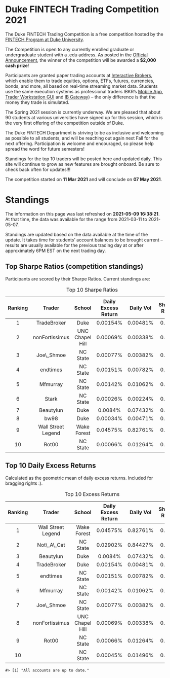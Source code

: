 
<!-- README.md is generated from README.Rmd. Please edit that file -->

# Duke FINTECH Trading Competition 2021

The Duke FINTECH Trading Competition is a free competition hosted by the
[FINTECH Program at Duke University](https://fintech.meng.duke.edu/).

The Competition is open to any currently enrolled graduate or
undergraduate student with a .edu address. As posted in the [Official
Announcement](https://fintech.meng.duke.edu/news/duke-fintech-program-announces-trading-competition),
the winner of the competition will be awarded a **$2,000 cash prize**!

Participants are granted paper trading accounts at [Interactive
Brokers](https://www.interactivebrokers.com/en/index.php?f=1338&gclid=CjwKCAjw6fCCBhBNEiwAem5SO84OkMDwq8mlx6lCjOmAmCNDUaLbhxtQuFSUlozy6iLEZtmsve2w-hoCQ9sQAvD_BwE),
which enable them to trade equities, options, ETFs, futures, currencies,
bonds, and more, all based on real-time streaming market data. Students
use the same execution systems as professional traders IBKR’s [Mobile
App](https://www.interactivebrokers.com/en/index.php?f=1300), [Trader
Workstation
GUI](https://www.interactivebrokers.com/en/index.php?f=16040) and [IB
Gateway](https://www.interactivebrokers.com/en/index.php?f=16457)) – the
only difference is that the money they trade is simulated.

The Spring 2021 session is currently underway. We are pleased that about
90 students at various universities have signed up for this session,
which is the very first offering of the competition outside of Duke.

The Duke FINTECH Department is striving to be as inclusive and welcoming
as possible to all students, and will be reaching out again next Fall
for the next offering. Participation is welcome and encouraged, so
please help spread the word for future semesters!

Standings for the top 10 traders will be posted here and updated daily.
This site will continue to grow as new features are brought onboard. Be
sure to check back often for updates!!!

The competition started on **11 Mar 2021** and will conclude on **07 May
2021**.

# Standings

The information on this page was last refreshed on **2021-05-09
16:38:21**. At that time, the data was available for the range from
2021-03-11 to 2021-05-07.

Standings are updated based on the data available at the time of the
update. It takes time for students’ account balances to be brought
current – results are usually available for the previous trading day at
or after approximately 6PM EST on the next trading day.

## Top Sharpe Ratios (competition standings)

Participants are scored by their Sharpe Ratios. Current standings are:
<table>
<caption>
Top 10 Sharpe Ratios
</caption>
<thead>
<tr>
<th style="text-align:center;">
Ranking
</th>
<th style="text-align:center;">
Trader
</th>
<th style="text-align:center;">
School
</th>
<th style="text-align:center;">
Daily Excess Return
</th>
<th style="text-align:center;">
Daily Vol
</th>
<th style="text-align:center;">
Sharpe Ratio
</th>
</tr>
</thead>
<tbody>
<tr>
<td style="text-align:center;">
1
</td>
<td style="text-align:center;">
TradeBroker
</td>
<td style="text-align:center;">
Duke
</td>
<td style="text-align:center;">
0.00154%
</td>
<td style="text-align:center;">
0.00481%
</td>
<td style="text-align:center;">
0.320
</td>
</tr>
<tr>
<td style="text-align:center;">
2
</td>
<td style="text-align:center;">
nonFortissimus
</td>
<td style="text-align:center;">
UNC Chapel Hill
</td>
<td style="text-align:center;">
0.00069%
</td>
<td style="text-align:center;">
0.00338%
</td>
<td style="text-align:center;">
0.203
</td>
</tr>
<tr>
<td style="text-align:center;">
3
</td>
<td style="text-align:center;">
Joe\_Shmoe
</td>
<td style="text-align:center;">
NC State
</td>
<td style="text-align:center;">
0.00077%
</td>
<td style="text-align:center;">
0.00382%
</td>
<td style="text-align:center;">
0.202
</td>
</tr>
<tr>
<td style="text-align:center;">
4
</td>
<td style="text-align:center;">
endtimes
</td>
<td style="text-align:center;">
NC State
</td>
<td style="text-align:center;">
0.00151%
</td>
<td style="text-align:center;">
0.00782%
</td>
<td style="text-align:center;">
0.193
</td>
</tr>
<tr>
<td style="text-align:center;">
5
</td>
<td style="text-align:center;">
Mfmurray
</td>
<td style="text-align:center;">
NC State
</td>
<td style="text-align:center;">
0.00142%
</td>
<td style="text-align:center;">
0.01062%
</td>
<td style="text-align:center;">
0.133
</td>
</tr>
<tr>
<td style="text-align:center;">
6
</td>
<td style="text-align:center;">
Stark
</td>
<td style="text-align:center;">
NC State
</td>
<td style="text-align:center;">
0.00026%
</td>
<td style="text-align:center;">
0.00224%
</td>
<td style="text-align:center;">
0.114
</td>
</tr>
<tr>
<td style="text-align:center;">
7
</td>
<td style="text-align:center;">
Beautylun
</td>
<td style="text-align:center;">
Duke
</td>
<td style="text-align:center;">
0.0084%
</td>
<td style="text-align:center;">
0.07432%
</td>
<td style="text-align:center;">
0.113
</td>
</tr>
<tr>
<td style="text-align:center;">
8
</td>
<td style="text-align:center;">
bw98
</td>
<td style="text-align:center;">
Duke
</td>
<td style="text-align:center;">
0.00034%
</td>
<td style="text-align:center;">
0.00471%
</td>
<td style="text-align:center;">
0.071
</td>
</tr>
<tr>
<td style="text-align:center;">
9
</td>
<td style="text-align:center;">
Wall Street Legend
</td>
<td style="text-align:center;">
Wake Forest
</td>
<td style="text-align:center;">
0.04575%
</td>
<td style="text-align:center;">
0.82761%
</td>
<td style="text-align:center;">
0.055
</td>
</tr>
<tr>
<td style="text-align:center;">
10
</td>
<td style="text-align:center;">
Rot00
</td>
<td style="text-align:center;">
NC State
</td>
<td style="text-align:center;">
0.00066%
</td>
<td style="text-align:center;">
0.01264%
</td>
<td style="text-align:center;">
0.053
</td>
</tr>
</tbody>
</table>

## Top 10 Daily Excess Returns

Calculated as the geometric mean of daily excess returns. Included for
bragging rights :).

<table>
<caption>
Top 10 Excess Returns
</caption>
<thead>
<tr>
<th style="text-align:center;">
Ranking
</th>
<th style="text-align:center;">
Trader
</th>
<th style="text-align:center;">
School
</th>
<th style="text-align:center;">
Daily Excess Return
</th>
<th style="text-align:center;">
Daily Vol
</th>
<th style="text-align:center;">
Sharpe Ratio
</th>
</tr>
</thead>
<tbody>
<tr>
<td style="text-align:center;">
1
</td>
<td style="text-align:center;">
Wall Street Legend
</td>
<td style="text-align:center;">
Wake Forest
</td>
<td style="text-align:center;">
0.04575%
</td>
<td style="text-align:center;">
0.82761%
</td>
<td style="text-align:center;">
0.055
</td>
</tr>
<tr>
<td style="text-align:center;">
2
</td>
<td style="text-align:center;">
Not\_A\_Cat
</td>
<td style="text-align:center;">
NC State
</td>
<td style="text-align:center;">
0.02902%
</td>
<td style="text-align:center;">
0.84427%
</td>
<td style="text-align:center;">
0.034
</td>
</tr>
<tr>
<td style="text-align:center;">
3
</td>
<td style="text-align:center;">
Beautylun
</td>
<td style="text-align:center;">
Duke
</td>
<td style="text-align:center;">
0.0084%
</td>
<td style="text-align:center;">
0.07432%
</td>
<td style="text-align:center;">
0.113
</td>
</tr>
<tr>
<td style="text-align:center;">
4
</td>
<td style="text-align:center;">
TradeBroker
</td>
<td style="text-align:center;">
Duke
</td>
<td style="text-align:center;">
0.00154%
</td>
<td style="text-align:center;">
0.00481%
</td>
<td style="text-align:center;">
0.320
</td>
</tr>
<tr>
<td style="text-align:center;">
5
</td>
<td style="text-align:center;">
endtimes
</td>
<td style="text-align:center;">
NC State
</td>
<td style="text-align:center;">
0.00151%
</td>
<td style="text-align:center;">
0.00782%
</td>
<td style="text-align:center;">
0.193
</td>
</tr>
<tr>
<td style="text-align:center;">
6
</td>
<td style="text-align:center;">
Mfmurray
</td>
<td style="text-align:center;">
NC State
</td>
<td style="text-align:center;">
0.00142%
</td>
<td style="text-align:center;">
0.01062%
</td>
<td style="text-align:center;">
0.133
</td>
</tr>
<tr>
<td style="text-align:center;">
7
</td>
<td style="text-align:center;">
Joe\_Shmoe
</td>
<td style="text-align:center;">
NC State
</td>
<td style="text-align:center;">
0.00077%
</td>
<td style="text-align:center;">
0.00382%
</td>
<td style="text-align:center;">
0.202
</td>
</tr>
<tr>
<td style="text-align:center;">
8
</td>
<td style="text-align:center;">
nonFortissimus
</td>
<td style="text-align:center;">
UNC Chapel Hill
</td>
<td style="text-align:center;">
0.00069%
</td>
<td style="text-align:center;">
0.00338%
</td>
<td style="text-align:center;">
0.203
</td>
</tr>
<tr>
<td style="text-align:center;">
9
</td>
<td style="text-align:center;">
Rot00
</td>
<td style="text-align:center;">
NC State
</td>
<td style="text-align:center;">
0.00066%
</td>
<td style="text-align:center;">
0.01264%
</td>
<td style="text-align:center;">
0.053
</td>
</tr>
<tr>
<td style="text-align:center;">
10
</td>
<td style="text-align:center;">
<B@nk>
</td>
<td style="text-align:center;">
NC State
</td>
<td style="text-align:center;">
0.00045%
</td>
<td style="text-align:center;">
0.01496%
</td>
<td style="text-align:center;">
0.030
</td>
</tr>
</tbody>
</table>

    #> [1] "All accounts are up to date."
